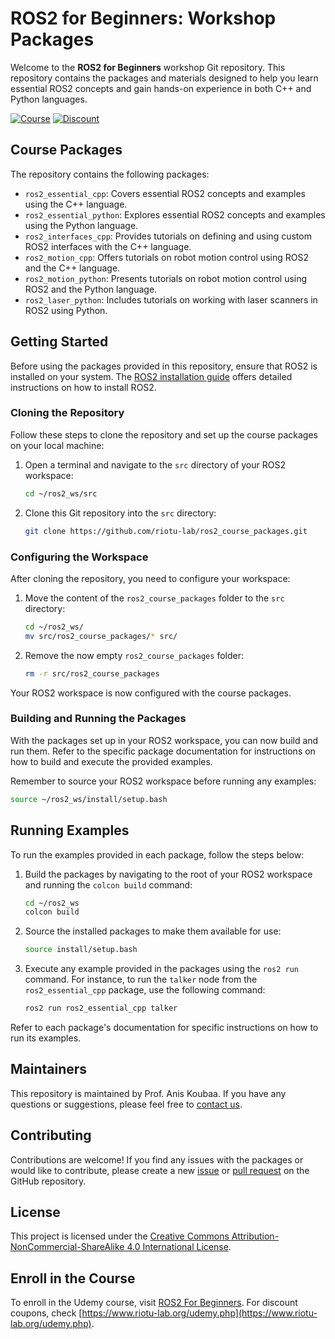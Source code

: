 # ROS2 for Beginners: Workshop Packages

Welcome to the **ROS2 for Beginners** workshop Git repository. This repository contains the packages and materials designed to help you learn essential ROS2 concepts and gain hands-on experience in both C++ and Python languages.

[![Course](https://img.shields.io/badge/Udemy-Course-blue)](https://www.udemy.com/course/ros2-how-to/)
[![Discount](https://img.shields.io/badge/Discount-Coupons-green)](https://www.riotu-lab.org/udemy.php)

## Course Packages

The repository contains the following packages:

* `ros2_essential_cpp`: Covers essential ROS2 concepts and examples using the C++ language.
* `ros2_essential_python`: Explores essential ROS2 concepts and examples using the Python language.
* `ros2_interfaces_cpp`: Provides tutorials on defining and using custom ROS2 interfaces with the C++ language.
* `ros2_motion_cpp`: Offers tutorials on robot motion control using ROS2 and the C++ language.
* `ros2_motion_python`: Presents tutorials on robot motion control using ROS2 and the Python language.
* `ros2_laser_python`: Includes tutorials on working with laser scanners in ROS2 using Python.

## Getting Started

Before using the packages provided in this repository, ensure that ROS2 is installed on your system. The [ROS2 installation guide](https://index.ros.org/doc/ros2/Installation/) offers detailed instructions on how to install ROS2.

### Cloning the Repository

Follow these steps to clone the repository and set up the course packages on your local machine:

1. Open a terminal and navigate to the `src` directory of your ROS2 workspace:

   ```bash
   cd ~/ros2_ws/src
   ```

2. Clone this Git repository into the `src` directory:

   ```bash
   git clone https://github.com/riotu-lab/ros2_course_packages.git
   ```

### Configuring the Workspace

After cloning the repository, you need to configure your workspace:

1. Move the content of the `ros2_course_packages` folder to the `src` directory:

   ```bash
   cd ~/ros2_ws/
   mv src/ros2_course_packages/* src/
   ```

2. Remove the now empty `ros2_course_packages` folder:

   ```bash
   rm -r src/ros2_course_packages
   ```

Your ROS2 workspace is now configured with the course packages.

### Building and Running the Packages

With the packages set up in your ROS2 workspace, you can now build and run them. Refer to the specific package documentation for instructions on how to build and execute the provided examples.

Remember to source your ROS2 workspace before running any examples:

```bash
source ~/ros2_ws/install/setup.bash
```

## Running Examples

To run the examples provided in each package, follow the steps below:

1. Build the packages by navigating to the root of your ROS2 workspace and running the `colcon build` command:

   ```bash
   cd ~/ros2_ws
   colcon build
   ```

2. Source the installed packages to make them available for use:

   ```bash
   source install/setup.bash
   ```

3. Execute any example provided in the packages using the `ros2 run` command. For instance, to run the `talker` node from the `ros2_essential_cpp` package, use the following command:

   ```bash
   ros2 run ros2_essential_cpp talker
   ```

Refer to each package's documentation for specific instructions on how to run its examples.

## Maintainers

This repository is maintained by Prof. Anis Koubaa. If you have any questions or suggestions, please feel free to [contact us](mailto:email@example.com).

## Contributing

Contributions are welcome! If you find any issues with the packages or would like to contribute, please create a new [issue](https://github.com/riotu-lab/ros2_course_packages/issues) or [pull request](https://github.com/riotu-lab/ros2_course_packages/pulls) on the GitHub repository.

## License

This project is licensed under the [Creative Commons Attribution-NonCommercial-ShareAlike 4.0 International License](https://creativecommons.org/licenses/by-nc-sa/4.0/).

## Enroll in the Course

To enroll in the Udemy course, visit [ROS2 For Beginners](https://www.udemy.com/ros2-how-to/). 
For discount coupons, check [https://www.riotu-lab.org/udemy.php](https://www.riotu-lab.org/udemy.php).
